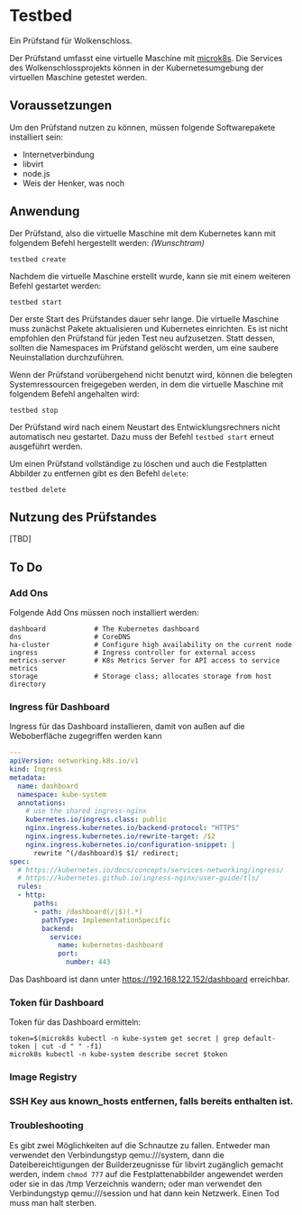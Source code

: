 # Testbed

Ein Prüfstand für Wolkenschloss.

Der Prüfstand umfasst eine virtuelle Maschine mit
[microk8s][microk8s]. Die Services des Wolkenschlossprojekts
können in der Kubernetesumgebung der virtuellen
Maschine getestet werden.

## Voraussetzungen

Um den Prüfstand nutzen zu können, müssen folgende
Softwarepakete installiert sein:

* Internetverbindung
* libvirt
* node.js
* Weis der Henker, was noch


## Anwendung

Der Prüfstand, also die virtuelle Maschine mit 
dem Kubernetes kann mit folgendem Befehl hergestellt
werden: *(Wunschtram)*

```
testbed create
```

Nachdem die virtuelle Maschine erstellt wurde, kann
sie mit einem weiteren Befehl gestartet werden:

```
testbed start
```

Der erste Start des Prüfstandes dauer sehr lange.
Die virtuelle Maschine muss zunächst Pakete aktualisieren
und Kubernetes einrichten. Es ist nicht empfohlen
den Prüfstand für jeden Test neu aufzusetzen. Statt
dessen, sollten die Namespaces im Prüfstand gelöscht
werden, um eine saubere Neuinstallation durchzuführen.

Wenn der Prüfstand vorübergehend nicht benutzt wird,
können die belegten Systemressourcen freigegeben
werden, in dem die virtuelle Maschine mit folgendem
Befehl angehalten wird:

```
testbed stop
```

Der Prüfstand wird nach einem Neustart des
Entwicklungsrechners nicht automatisch neu gestartet.
Dazu muss der Befehl `testbed start` erneut
ausgeführt werden.

Um einen Prüfstand vollständige zu löschen und
auch die Festplatten Abbilder zu entfernen gibt
es den Befehl `delete`:

```
testbed delete
```



## Nutzung des Prüfstandes

[TBD]

[microk8s]: https://microk8s.io/docs

## To Do

### Add Ons

Folgende Add Ons müssen noch installiert werden:

```shell
dashboard            # The Kubernetes dashboard
dns                  # CoreDNS
ha-cluster           # Configure high availability on the current node
ingress              # Ingress controller for external access
metrics-server       # K8s Metrics Server for API access to service metrics
storage              # Storage class; allocates storage from host directory
```


### Ingress für Dashboard

Ingress für das Dashboard installieren, damit von
außen auf die Weboberfläche zugegriffen werden kann


```yaml
---
apiVersion: networking.k8s.io/v1
kind: Ingress
metadata:
  name: dashboard
  namespace: kube-system
  annotations:
    # use the shared ingress-nginx
    kubernetes.io/ingress.class: public
    nginx.ingress.kubernetes.io/backend-protocol: "HTTPS"
    nginx.ingress.kubernetes.io/rewrite-target: /$2
    nginx.ingress.kubernetes.io/configuration-snippet: |
      rewrite ^(/dashboard)$ $1/ redirect;
spec:
  # https://kubernetes.io/docs/concepts/services-networking/ingress/
  # https://kubernetes.github.io/ingress-nginx/user-guide/tls/
  rules:
  - http:
      paths:
      - path: /dashboard(/|$)(.*)
        pathType: ImplementationSpecific
        backend:
          service:
            name: kubernetes-dashboard
            port:
              number: 443
```

Das Dashboard ist dann unter https://192.168.122.152/dashboard
erreichbar.

### Token für Dashboard

Token für das Dashboard ermitteln:

```
token=$(microk8s kubectl -n kube-system get secret | grep default-token | cut -d " " -f1)
microk8s kubectl -n kube-system describe secret $token
```

### Image Registry

### SSH Key aus known_hosts entfernen, falls bereits enthalten ist.

### Troubleshooting

Es gibt zwei Möglichkeiten auf die Schnautze zu fallen. Entweder 
man verwendet den Verbindungstyp qemu:///system, dann die 
Dateibereichtigungen der Builderzeugnisse für libvirt zugänglich
gemacht werden, indem `chmod 777` auf die Festplattenabbilder
angewendet werden oder sie in das /tmp Verzeichnis wandern; oder
man verwendet den Verbindungstyp qemu:///session und hat dann 
kein Netzwerk. Einen Tod muss man halt sterben.